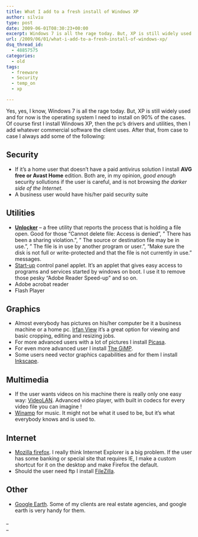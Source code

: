 ```yaml
---
title: What I add to a fresh install of Windows XP
author: silviu
type: post
date: 2009-06-01T08:30:23+00:00
excerpt: Windows 7 is all the rage today. But, XP is still widely used and for now is the operating system I need to install on 90% of the cases.
url: /2009/06/01/what-i-add-to-a-fresh-install-of-windows-xp/
dsq_thread_id:
  - 48857575
categories:
  - old
tags:
  - freeware
  - Security
  - temp_on
  - xp

---
```

Yes, yes, I know, Windows 7 is all the rage today. But, XP is still widely used and for now is the operating system I need to install on 90% of the cases.  
Of course first I install Windows XP, then the pc&#8217;s drivers and utilities, then I add whatever commercial software the client uses. After that, from case to case I always add some of the following:

## Security

  * If it&#8217;s a home user that doesn&#8217;t have a paid antivirus solution I install **AVG free or Avast Home** edition. Both are, in my opinion, _good enough_ security sollutions if the user is careful, and is not browsing _the darker side of the Internet._
  * A business user would have his/her paid security suite

## Utilities

  * <a href="http://ccollomb.free.fr/unlocker/" target="_blank" rel="noopener"><strong>Unlocker</strong></a> &#8211; a free utility that reports the process that is holding a file open. Good for those &#8220;Cannot delete file: Access is denied&#8221;, &#8221; There has been a sharing violation.&#8221;, &#8221; The source or destination file may be in use.&#8221;, &#8221; The file is in use by another program or user.&#8221;, &#8220;Make sure the disk is not full or write-protected and that the file is not currently in use.&#8221; messages.
  * <a href="http://www.mlin.net/StartupCPL.shtml" target="_blank" rel="noopener">Start-up</a> control panel applet. It&#8217;s an applet that gives easy access to programs and services started by windows on boot. I use it to remove those pesky &#8220;Adobe Reader Speed-up&#8221; and so on.
  * Adobe acrobat reader
  * Flash Player

## Graphics

  * Almost everybody has pictures on his/her computer be it a business machine or a home pc. <a href="http://www.irfanview.com/" target="_blank" rel="noopener">Irfan View</a> it&#8217;s a great option for viewing and basic cropping, editing and resizing jobs.
  * For more advanced users with a lot of pictures I install <a href="http://picasa.google.com/" target="_blank" rel="noopener">Picasa</a>.
  * For even more advanced user I install <a href="http://www.gimp.org/" target="_blank" rel="noopener">The GiMP</a>.
  * Some users need vector graphics capabilities and for them I install <a href="http://www.inkscape.org/" target="_blank" rel="noopener">Inkscape</a>.

## Multimedia

  * If the user wants videos on his machine there is really only one easy way: <a href="http://www.videolan.org/" target="_blank" rel="noopener">VideoLAN</a>. Advanced video player, with built in codecs for every video file you can imagine !
  * <a href="http://www.winamp.com" target="_blank" rel="noopener">Winamp</a> for music. It might not be what it used to be, but it&#8217;s what everybody knows and is used to.

## Internet

  * <a href="http://www.mozilla.com/firefox/" target="_blank" rel="noopener">Mozilla firefox</a>. I really think Internet Explorer is a big problem. If the user has some banking or special site that requires IE, I make a custom shortcut for it on the desktop and make Firefox the default.
  * Should the user need ftp I install <a href="http://filezilla-project.org/" target="_blank" rel="noopener">FileZilla</a>.

## Other

  * [Google Earth][1]. Some of my clients are real estate agencies, and google earth is very handy for them.

_  
_

 [1]: http://earth.google.com/